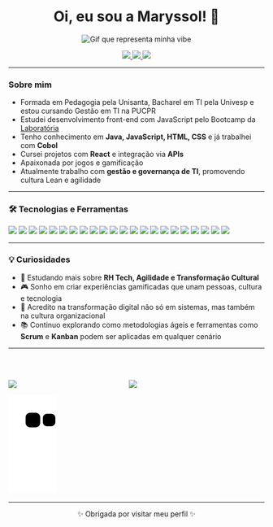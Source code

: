 <h1 align="center">Oi, eu sou a Maryssol! 👋</h1>

<p align="center">
  <img src="https://media.giphy.com/media/5VK6Y5rdOPBw9pNfdO/giphy.gif" width="200" alt="Gif que representa minha vibe">
</p>

<p align="center">
  <a href="https://www.linkedin.com/in/dayannemaryssol/" target="_blank">
    <img src="https://img.shields.io/badge/LinkedIn-0077B5?style=for-the-badge&logo=linkedin&logoColor=white"/>
  </a>
  <a href="https://www.instagram.com/dayannemaryssol/" target="_blank">
    <img src="https://img.shields.io/badge/Instagram-E4405F?style=for-the-badge&logo=instagram&logoColor=white"/>
  </a>
  <a href="mailto:maryssol.dayanne@gmail.com">
    <img src="https://img.shields.io/badge/Email-D14836?style=for-the-badge&logo=gmail&logoColor=white"/>
  </a>
</p>

---

###  Sobre mim
-  Formada em Pedagogia pela Unisanta, Bacharel em TI pela Univesp e estou cursando Gestão em TI na PUCPR
-  Estudei desenvolvimento front-end com JavaScript pelo Bootcamp da <a href="https://www.laboratoria.la/br" target="_blank">Laboratória</a>
-  Tenho conhecimento em **Java, JavaScript, HTML, CSS** e já trabalhei com **Cobol**
-  Cursei projetos com **React** e integração via **APIs**
-  Apaixonada por jogos e gamificação
-  Atualmente trabalho com **gestão e governança de TI**, promovendo cultura Lean e agilidade

---

### 🛠️ Tecnologias e Ferramentas
<p>
  <img src="https://img.shields.io/badge/HTML5-E34F26?style=for-the-badge&logo=html5&logoColor=white"/>
  <img src="https://img.shields.io/badge/CSS3-1572B6?style=for-the-badge&logo=css3&logoColor=white"/>
  <img src="https://img.shields.io/badge/JavaScript-F7DF1E?style=for-the-badge&logo=javascript&logoColor=black"/>
  <img src="https://img.shields.io/badge/Java-007396?style=for-the-badge&logo=java&logoColor=white"/>
  <img src="https://img.shields.io/badge/React-61DAFB?style=for-the-badge&logo=react&logoColor=black"/>
  <img src="https://img.shields.io/badge/Cobol-00599C?style=for-the-badge&logoColor=white"/>
  <img src="https://img.shields.io/badge/Figma-F24E1E?style=for-the-badge&logo=figma&logoColor=white"/>
  <img src="https://img.shields.io/badge/Canva-00C4CC?style=for-the-badge&logo=canva&logoColor=white"/>
  <img src="https://img.shields.io/badge/Trello-0052CC?style=for-the-badge&logo=trello&logoColor=white"/>
  <img src="https://img.shields.io/badge/Jira-0052CC?style=for-the-badge&logo=jira&logoColor=white"/>
  <img src="https://img.shields.io/badge/AWS-232F3E?style=for-the-badge&logo=amazon-aws&logoColor=white"/>
  <img src="https://img.shields.io/badge/Azure-0078D4?style=for-the-badge&logo=microsoft-azure&logoColor=white"/>
  <img src="https://img.shields.io/badge/Miro-050038?style=for-the-badge&logo=miro&logoColor=white"/>
  <img src="https://img.shields.io/badge/SharePoint-0078D4?style=for-the-badge&logo=microsoft-sharepoint&logoColor=white"/>
  <img src="https://img.shields.io/badge/Scrum-6DB33F?style=for-the-badge&logo=scrumalliance&logoColor=white"/>
  <img src="https://img.shields.io/badge/SAFe%20Agile%206.0-002855?style=for-the-badge&logo=scrumalliance&logoColor=white"/>
  <img src="https://img.shields.io/badge/Kanban-FF6F00?style=for-the-badge&logoColor=white"/>
  <img src="https://img.shields.io/badge/Lean-FFA500?style=for-the-badge&logoColor=white"/>
  <img src="https://img.shields.io/badge/A3%20Thinking-005F73?style=for-the-badge&logoColor=white"/>
  <img src="https://img.shields.io/badge/CSM%20Certified-FF6600?style=for-the-badge&logoColor=white"/>
  <img src="https://img.shields.io/badge/IntelliJ%20IDEA-000000?style=for-the-badge&logo=intellij-idea&logoColor=white"/>
  <img src="https://img.shields.io/badge/Mainframe-1E2A47?style=for-the-badge&logo=mainframe&logoColor=white"/>
</p>

---

### 💡 Curiosidades
- 🌱 Estudando mais sobre **RH Tech, Agilidade e Transformação Cultural**
- 🎮 Sonho em criar experiências gamificadas que unam pessoas, cultura e tecnologia
- 🔄 Acredito na transformação digital não só em sistemas, mas também na cultura organizacional
- 📚 Continuo explorando como metodologias ágeis e ferramentas como **Scrum** e **Kanban** podem ser aplicadas em qualquer cenário

---

 <br><br>
  
 <div align="center">
   
  <img width="47%" align="left" src="https://github-readme-stats.vercel.app/api?username=Maryssun&show_icons=true&theme=tokyonight&include_all_commits=true"/>
  
  <img width="47%" align="left" src="https://github-readme-streak-stats.herokuapp.com/?user=Maryssun&include_all_commits=true&hide_border=true&theme=tokyonight"/>
  <br>
  
 </div>
 
  <div>
    
  ![Snake animation](https://github.com/Maryssun/Maryssun/blob/output/github-contribution-grid-snake.svg)
    
  </div>

---

<p align="center">
  ✨ Obrigada por visitar meu perfil ✨
</p>


<br><div align = center>
 

  
 

